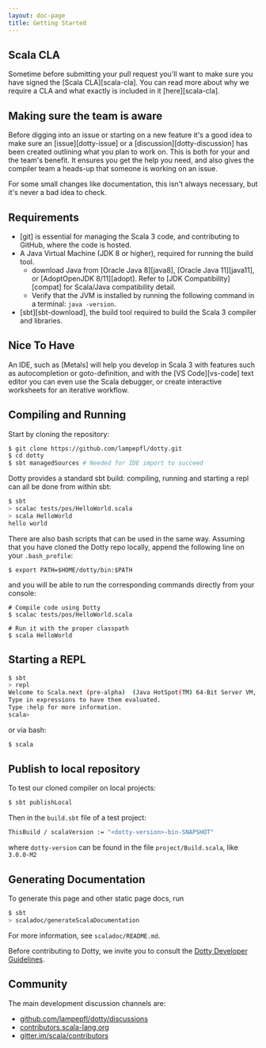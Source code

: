 ```yaml
---
layout: doc-page
title: Getting Started
---
```


## Scala CLA

Sometime before submitting your pull request you'll want to make sure you have
signed the [Scala CLA][scala-cla]. You can read more about why we require a CLA
and what exactly is included in it [here][scala-cla].

## Making sure the team is aware

Before digging into an issue or starting on a new feature it's a good idea to
make sure an [issue][dotty-issue] or a [discussion][dotty-discussion] has been
created outlining what you plan to work on. This is both for your and the team's
benefit. It ensures you get the help you need, and also gives the compiler team
a heads-up that someone is working on an issue.

For some small changes like documentation, this isn't always necessary, but it's
never a bad idea to check.

## Requirements

- [git] is essential for managing the Scala 3 code, and contributing to GitHub,
  where the code is hosted.
- A Java Virtual Machine (JDK 8 or higher), required for running the build tool.
  - download Java from [Oracle Java 8][java8], [Oracle Java 11][java11],
   or [AdoptOpenJDK 8/11][adopt]. Refer to [JDK Compatibility][compat] for Scala/Java compatibility detail.
  - Verify that the JVM is installed by running the following command in a terminal: `java -version`.
- [sbt][sbt-download], the build tool required to build the Scala 3 compiler and libraries.

## Nice To Have

An IDE, such as [Metals] will help you develop in Scala 3 with features such as autocompletion or goto-definition,
and with the [VS Code][vs-code] text editor you can even use the Scala debugger, or create interactive worksheets for an
iterative workflow.

## Compiling and Running

Start by cloning the repository:

```bash
$ git clone https://github.com/lampepfl/dotty.git
$ cd dotty
$ sbt managedSources # Needed for IDE import to succeed
```

Dotty provides a standard sbt build: compiling, running and starting a repl can
all be done from within sbt:

```bash
$ sbt
> scalac tests/pos/HelloWorld.scala
> scala HelloWorld
hello world
```

There are also bash scripts that can be used in the same way. Assuming that you have cloned the Dotty repo locally, append
the following line on your `.bash_profile`:

```shell
$ export PATH=$HOME/dotty/bin:$PATH
```

and you will be able to run the corresponding commands directly from your console:

```shell
# Compile code using Dotty
$ scalac tests/pos/HelloWorld.scala

# Run it with the proper classpath
$ scala HelloWorld
```


## Starting a REPL

```bash
$ sbt
> repl
Welcome to Scala.next (pre-alpha)  (Java HotSpot(TM) 64-Bit Server VM, Java 1.8.0_101).
Type in expressions to have them evaluated.
Type :help for more information.
scala>
```

or via bash:

```bash
$ scala
```

## Publish to local repository

To test our cloned compiler on local projects:

```bash
$ sbt publishLocal
```
Then in the `build.sbt` file of a test project:

```bash
ThisBuild / scalaVersion := "<dotty-version>-bin-SNAPSHOT"
```
where `dotty-version` can be found in the file `project/Build.scala`, like `3.0.0-M2`


## Generating Documentation

To generate this page and other static page docs, run
```bash
$ sbt
> scaladoc/generateScalaDocumentation
```
For more information, see `scaladoc/README.md`.

Before contributing to Dotty, we invite you to consult the
[Dotty Developer Guidelines](https://github.com/lampepfl/dotty/blob/main/CONTRIBUTING.md).


## Community

The main development discussion channels are:
- [github.com/lampepfl/dotty/discussions](https://github.com/lampepfl/dotty/discussions)
- [contributors.scala-lang.org](https://contributors.scala-lang.org)
- [gitter.im/scala/contributors](https://gitter.im/scala/contributors)
